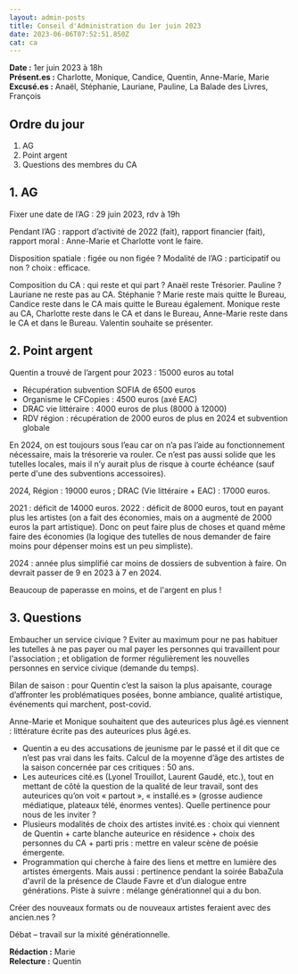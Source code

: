 ```yaml
---
layout: admin-posts
title: Conseil d'Administration du 1er juin 2023
date: 2023-06-06T07:52:51.850Z
cat: ca
---
```

**Date :** 1er juin 2023 à 18h  
**Présent.es :** Charlotte, Monique, Candice, Quentin, Anne-Marie, Marie   
**Excusé.es :** Anaël, Stéphanie, Lauriane, Pauline, La Balade des Livres, François 

## Ordre du jour 
1. AG
2. Point argent
3. Questions des membres du CA

## 1. AG

Fixer une date de l’AG : 29 juin 2023, rdv à 19h

Pendant l’AG : rapport d’activité de 2022 (fait), rapport financier (fait), rapport moral : Anne-Marie et Charlotte vont le faire.

Disposition spatiale : figée ou non figée ? Modalité de l’AG : participatif ou non ? choix : efficace.

Composition du CA : qui reste et qui part ? Anaël reste Trésorier. Pauline ? Lauriane ne reste pas au CA. Stéphanie ? Marie reste mais quitte le Bureau, Candice reste dans le CA mais quitte le Bureau également. Monique reste au CA, Charlotte reste dans le CA et dans le Bureau, Anne-Marie reste dans le CA et dans le Bureau. Valentin souhaite se présenter. 

## 2. Point argent
 
Quentin a trouvé de l’argent pour 2023 : 15000 euros au total

- Récupération subvention SOFIA de 6500 euros
- Organisme le CFCopies : 4500 euros (axé EAC)
- DRAC vie littéraire : 4000 euros de plus (8000 à 12000)
- RDV région : récupération de 2000 euros de plus en 2024 et subvention globale

En 2024, on est toujours sous l’eau car on n’a pas l’aide au fonctionnement nécessaire, mais la trésorerie va rouler. Ce n’est pas aussi solide que les tutelles locales, mais il n’y aurait plus de risque à courte échéance (sauf perte d'une des subventions accessoires). 

2024, Région : 19000 euros ; DRAC (Vie littéraire + EAC) : 17000 euros.

2021 : déficit de 14000 euros. 2022 : déficit de 8000 euros, tout en payant plus les artistes (on a fait des économies, mais on a augmenté de 2000 euros la part artistique). Donc on peut faire plus de choses et quand même faire des économies (la logique des tutelles de nous demander de faire moins pour dépenser moins est un peu simpliste).

2024 : année plus simplifié car moins de dossiers de subvention à faire. On devrait passer de 9 en 2023 à 7 en 2024. 

Beaucoup de paperasse en moins, et de l'argent en plus ! 

## 3. Questions

Embaucher un service civique ? Eviter au maximum pour ne pas habituer les tutelles à ne pas payer ou mal payer les personnes qui travaillent pour l'association ; et obligation de former régulièrement les nouvelles personnes en service civique (demande du temps).

Bilan de saison : pour Quentin c’est la saison la plus apaisante, courage d’affronter les problématiques posées, bonne ambiance, qualité artistique, événements qui marchent, post-covid. 

Anne-Marie et Monique souhaitent que des auteurices plus âgé.es viennent :  littérature écrite pas des auteurices plus âgé.es. 

- Quentin a eu des accusations de jeunisme par le passé et il dit que ce n’est pas vrai dans les faits. Calcul de la moyenne d’âge des artistes de la saison concernée par ces critiques : 50 ans. 
- Les auteurices cité.es (Lyonel Trouillot, Laurent Gaudé, etc.), tout en mettant de côté la question de la qualité de leur travail, sont des auteurices qu’on voit « partout », « installé.es » (grosse audience médiatique, plateaux télé, énormes ventes). Quelle pertinence pour nous de les inviter ? 
- Plusieurs modalités de choix des artistes invité.es : choix qui viennent de Quentin + carte blanche auteurice en résidence + choix des personnes du CA + parti pris : mettre en valeur scène de poésie émergente. 
- Programmation qui cherche à faire des liens et mettre en lumière des artistes émergents. Mais aussi : pertinence pendant la soirée BabaZula d'avril de la présence de Claude Favre et d’un dialogue entre générations. Piste à suivre : mélange générationnel qui a du bon. 

Créer des nouveaux formats ou de nouveaux artistes feraient avec des ancien.nes ? 

Débat – travail sur la mixité générationnelle.

**Rédaction :** Marie  
**Relecture :** Quentin